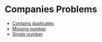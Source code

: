 # Companies Problems

  
- [Contains duplicates](https://github.com/ashishdotme/code.ashish.me/blob/master/companies/microsoft/001-contains-duplicates.js)
- [Missing number](https://github.com/ashishdotme/code.ashish.me/blob/master/companies/microsoft/002-missing-number.js)
- [Single number](https://github.com/ashishdotme/code.ashish.me/blob/master/companies/microsoft/003-single-number.js)
